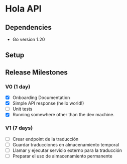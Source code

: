 # Hola API

## Dependencies
- Go version 1.20

## Setup


## Release Milestones

### V0 (1 day)
- [x] Onboarding Documentation
- [x] Simple API response (hello world!)
- [ ] Unit tests
- [x] Running somewhere other than the dev machine.

### V1 (7 days)
- [ ] Crear endpoint de la traducción
- [ ] Guardar traducciones en almacenamiento temporal
- [ ] Llamar y ejecutar servicio externo para la traducción
- [ ] Preparar el uso de almacenamiento permanente

